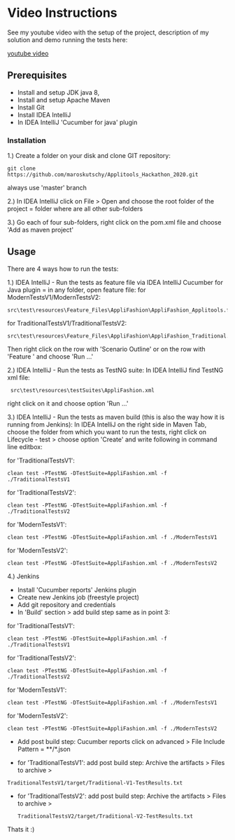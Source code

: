 # Video Instructions

See my youtube video with the setup of the project, 
description of my solution and demo running the tests here:

 [youtube video](https://pip.pypa.io/en/stable/) 

## Prerequisites

* Install and setup JDK java 8, 
* Install and setup Apache Maven
* Install Git
* Install IDEA IntelliJ
* In IDEA IntelliJ 'Cucumber for java' plugin

### Installation

1.) Create a folder on your disk and clone GIT repository:
```
git clone https://github.com/maroskutschy/Applitools_Hackathon_2020.git
```
always use 'master' branch

2.) In IDEA IntelliJ click on File > Open and choose the root folder of the 
project = folder where are all other sub-folders

3.) Go each of four sub-folders, right click on the pom.xml file and choose 'Add as maven project'

## Usage

There are 4 ways how to run the tests:

1.) IDEA IntelliJ - Run the tests as feature file via IDEA IntelliJ Cucumber for Java plugin
    = in any folder, open feature file:
    for ModernTestsV1/ModernTestsV2:    
```
src\test\resources\Feature_Files\AppliFashion\AppliFashion_Applitools.feature
```
   for TraditionalTestsV1/TraditionalTestsV2:
 ```
 src\test\resources\Feature_Files\AppliFashion\AppliFashion_Traditional.feature
 ```    
 Then right click on the row with 'Scenario Outline' or on the row with 'Feature '
 and choose 'Run ...'
 
 2.) IDEA IntelliJ - Run the tests as TestNG suite:
  In IDEA IntelliJ find TestNG xml file:
 ``` 
  src\test\resources\testSuites\AppliFashion.xml
 ``` 
 right click on it and choose option 'Run ...'
 
 3.) IDEA IntelliJ - Run the tests as maven build (this is also the way how it is running from Jenkins):
  In IDEA IntelliJ on the right side in Maven Tab, choose the folder from which you want to run
  the tests, right click on Lifecycle - test > choose option 'Create'
  and write following in command line editbox: 
  
  for 'TraditionalTestsV1':
  ```
  clean test -PTestNG -DTestSuite=AppliFashion.xml -f ./TraditionalTestsV1
  ``` 

  for 'TraditionalTestsV2':
  ```
  clean test -PTestNG -DTestSuite=AppliFashion.xml -f ./TraditionalTestsV2
  ``` 

  for 'ModernTestsV1':
  ```
  clean test -PTestNG -DTestSuite=AppliFashion.xml -f ./ModernTestsV1
  ``` 

  for 'ModernTestsV2':
  ```
  clean test -PTestNG -DTestSuite=AppliFashion.xml -f ./ModernTestsV2
  ``` 
  
  4.) Jenkins
  * Install 'Cucumber reports' Jenkins plugin
  * Create new Jenkins job (freestyle project)
  * Add git repository and credentials
  * In 'Build' section > add build step same as in point 3:
  
  for 'TraditionalTestsV1':
  
    
    clean test -PTestNG -DTestSuite=AppliFashion.xml -f ./TraditionalTestsV1  

  for 'TraditionalTestsV2':
    
    
    clean test -PTestNG -DTestSuite=AppliFashion.xml -f ./TraditionalTestsV2   
  
  for 'ModernTestsV1':
    
    
    clean test -PTestNG -DTestSuite=AppliFashion.xml -f ./ModernTestsV1    

  for 'ModernTestsV2':  
    
    clean test -PTestNG -DTestSuite=AppliFashion.xml -f ./ModernTestsV2
    
  * Add post build step:
  Cucumber reports
  click on advanced > File Include Pattern = **/*.json
  
  * for 'TraditionalTestsV1':
    add post build step: Archive the artifacts > Files to archive > 
  ```
  TraditionalTestsV1/target/Traditional-V1-TestResults.txt
   ```

* for 'TraditionalTestsV2':
    add post build step: Archive the artifacts > Files to archive > 
  ```
  TraditionalTestsV2/target/Traditional-V2-TestResults.txt
   ```
   
 Thats it :)

 
